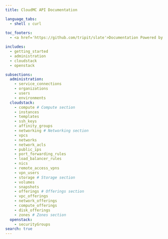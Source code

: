 ```yaml
---
title: CloudMC API Documentation

language_tabs:
  - shell : curl
  
toc_footers:
  - <a href='https://github.com/tripit/slate'>Documentation Powered by Slate</a>

includes:
  - getting_started
  - administration
  - cloudstack
  - openstack

subsections:
  administration:
    - service_connections
    - organizations
    - users
    - environments
  cloudstack:
    - compute # Compute section
    - instances
    - templates
    - ssh_keys
    - affinity_groups
    - networking # Networking section
    - vpcs
    - networks
    - network_acls
    - public_ips
    - port_forwarding_rules
    - load_balancer_rules
    - nics
    - remote_access_vpns
    - vpn_users
    - storage # Storage section
    - volumes
    - snapshots
    - offerings # Offerings section
    - vpc_offerings
    - network_offerings
    - compute_offerings
    - disk_offerings
    - zones # Zones section
  openstack:
    - securityGroups
search: true
---
```

